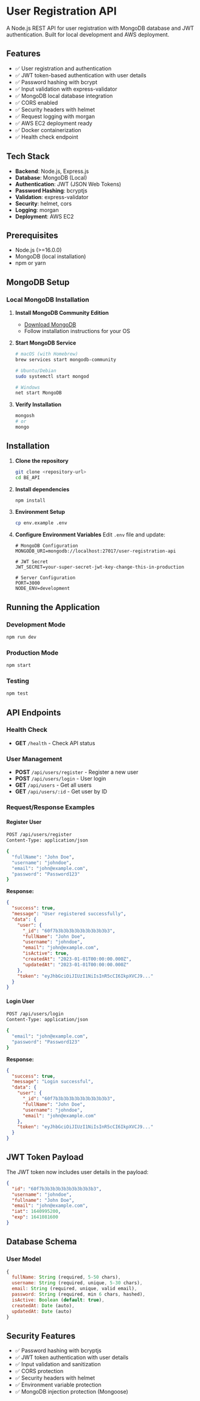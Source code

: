 # User Registration API

A Node.js REST API for user registration with MongoDB database and JWT authentication. Built for local development and AWS deployment.

## Features

- ✅ User registration and authentication
- ✅ JWT token-based authentication with user details
- ✅ Password hashing with bcrypt
- ✅ Input validation with express-validator
- ✅ MongoDB local database integration
- ✅ CORS enabled
- ✅ Security headers with helmet
- ✅ Request logging with morgan
- ✅ AWS EC2 deployment ready
- ✅ Docker containerization
- ✅ Health check endpoint

## Tech Stack

- **Backend**: Node.js, Express.js
- **Database**: MongoDB (Local)
- **Authentication**: JWT (JSON Web Tokens)
- **Password Hashing**: bcryptjs
- **Validation**: express-validator
- **Security**: helmet, cors
- **Logging**: morgan
- **Deployment**: AWS EC2

## Prerequisites

- Node.js (>=16.0.0)
- MongoDB (local installation)
- npm or yarn

## MongoDB Setup

### Local MongoDB Installation

1. **Install MongoDB Community Edition**
   - [Download MongoDB](https://www.mongodb.com/try/download/community)
   - Follow installation instructions for your OS

2. **Start MongoDB Service**
   ```bash
   # macOS (with Homebrew)
   brew services start mongodb-community
   
   # Ubuntu/Debian
   sudo systemctl start mongod
   
   # Windows
   net start MongoDB
   ```

3. **Verify Installation**
   ```bash
   mongosh
   # or
   mongo
   ```

## Installation

1. **Clone the repository**
   ```bash
   git clone <repository-url>
   cd BE_API
   ```

2. **Install dependencies**
   ```bash
   npm install
   ```

3. **Environment Setup**
   ```bash
   cp env.example .env
   ```

4. **Configure Environment Variables**
   Edit `.env` file and update:
   ```env
   # MongoDB Configuration
   MONGODB_URI=mongodb://localhost:27017/user-registration-api
   
   # JWT Secret
   JWT_SECRET=your-super-secret-jwt-key-change-this-in-production
   
   # Server Configuration
   PORT=3000
   NODE_ENV=development
   ```

## Running the Application

### Development Mode
```bash
npm run dev
```

### Production Mode
```bash
npm start
```

### Testing
```bash
npm test
```

## API Endpoints

### Health Check
- **GET** `/health` - Check API status

### User Management
- **POST** `/api/users/register` - Register a new user
- **POST** `/api/users/login` - User login
- **GET** `/api/users` - Get all users
- **GET** `/api/users/:id` - Get user by ID

### Request/Response Examples

#### Register User
```bash
POST /api/users/register
Content-Type: application/json

{
  "fullName": "John Doe",
  "username": "johndoe",
  "email": "john@example.com",
  "password": "Password123"
}
```

**Response:**
```json
{
  "success": true,
  "message": "User registered successfully",
  "data": {
    "user": {
      "_id": "60f7b3b3b3b3b3b3b3b3b3b3",
      "fullName": "John Doe",
      "username": "johndoe",
      "email": "john@example.com",
      "isActive": true,
      "createdAt": "2023-01-01T00:00:00.000Z",
      "updatedAt": "2023-01-01T00:00:00.000Z"
    },
    "token": "eyJhbGciOiJIUzI1NiIsInR5cCI6IkpXVCJ9..."
  }
}
```

#### Login User
```bash
POST /api/users/login
Content-Type: application/json

{
  "email": "john@example.com",
  "password": "Password123"
}
```

**Response:**
```json
{
  "success": true,
  "message": "Login successful",
  "data": {
    "user": {
      "_id": "60f7b3b3b3b3b3b3b3b3b3b3",
      "fullName": "John Doe",
      "username": "johndoe",
      "email": "john@example.com"
    },
    "token": "eyJhbGciOiJIUzI1NiIsInR5cCI6IkpXVCJ9..."
  }
}
```

## JWT Token Payload

The JWT token now includes user details in the payload:

```json
{
  "id": "60f7b3b3b3b3b3b3b3b3b3b3",
  "username": "johndoe",
  "fullname": "John Doe",
  "email": "john@example.com",
  "iat": 1640995200,
  "exp": 1641081600
}
```

## Database Schema

### User Model
```javascript
{
  fullName: String (required, 5-50 chars),
  username: String (required, unique, 5-30 chars),
  email: String (required, unique, valid email),
  password: String (required, min 6 chars, hashed),
  isActive: Boolean (default: true),
  createdAt: Date (auto),
  updatedAt: Date (auto)
}
```

## Security Features

- ✅ Password hashing with bcryptjs
- ✅ JWT token authentication with user details
- ✅ Input validation and sanitization
- ✅ CORS protection
- ✅ Security headers with helmet
- ✅ Environment variable protection
- ✅ MongoDB injection protection (Mongoose)
